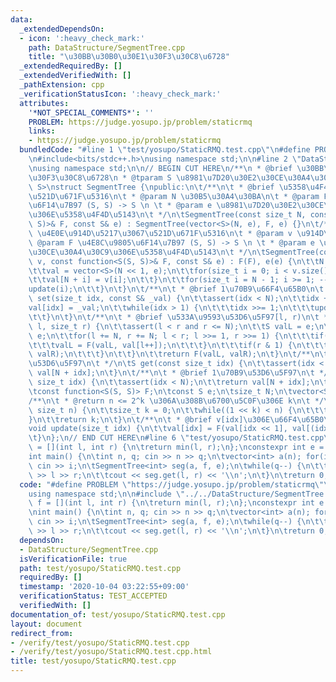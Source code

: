 ```yaml
---
data:
  _extendedDependsOn:
  - icon: ':heavy_check_mark:'
    path: DataStructure/SegmentTree.cpp
    title: "\u30BB\u30B0\u30E1\u30F3\u30C8\u6728"
  _extendedRequiredBy: []
  _extendedVerifiedWith: []
  _pathExtension: cpp
  _verificationStatusIcon: ':heavy_check_mark:'
  attributes:
    '*NOT_SPECIAL_COMMENTS*': ''
    PROBLEM: https://judge.yosupo.jp/problem/staticrmq
    links:
    - https://judge.yosupo.jp/problem/staticrmq
  bundledCode: "#line 1 \"test/yosupo/StaticRMQ.test.cpp\"\n#define PROBLEM \"https://judge.yosupo.jp/problem/staticrmq\"\
    \n#include<bits/stdc++.h>\nusing namespace std;\n\n#line 2 \"DataStructure/SegmentTree.cpp\"\
    \nusing namespace std;\n\n// BEGIN CUT HERE\n/**\n * @brief \u30BB\u30B0\u30E1\
    \u30F3\u30C8\u6728\n * @tparam S \u8981\u7D20\u30E2\u30CE\u30A4\u30C9\n */\ntemplate<class\
    \ S>\nstruct SegmentTree {\npublic:\n\t/**\n\t * @brief \u5358\u4F4D\u5143\u3067\
    \u521D\u671F\u5316\n\t * @param N \u30B5\u30A4\u30BA\n\t * @param F \u4E8C\u9805\
    \u6F14\u7B97 (S, S) -> S \n \t * @param e \u8981\u7D20\u30E2\u30CE\u30A4\u30C9\
    \u306E\u5358\u4F4D\u5143\n\t */\n\tSegmentTree(const size_t N, const function<S(S,\
    \ S)>& F, const S& e) : SegmentTree(vector<S>(N, e), F, e) {}\n\t/**\n\t * @brief\
    \ \u4E0E\u914D\u5217\u3067\u521D\u671F\u5316\n\t * @param v \u914D\u5217\n\t *\
    \ @param F \u4E8C\u9805\u6F14\u7B97 (S, S) -> S \n \t * @param e \u8981\u7D20\u30E2\
    \u30CE\u30A4\u30C9\u306E\u5358\u4F4D\u5143\n\t */\n\tSegmentTree(const vector<S>&\
    \ v, const function<S(S, S)>& F, const S& e) : F(F), e(e) {\n\t\tN = 1 << pow2(v.size());\n\
    \t\tval = vector<S>(N << 1, e);\n\t\tfor(size_t i = 0; i < v.size(); ++i) {\n\t\
    \t\tval[N + i] = v[i];\n\t\t}\n\t\tfor(size_t i = N - 1; i >= 1; --i) {\n\t\t\t\
    update(i);\n\t\t}\n\t}\n\t/**\n\t * @brief 1\u70B9\u66F4\u65B0\n\t */\n\tvoid\
    \ set(size_t idx, const S& _val) {\n\t\tassert(idx < N);\n\t\tidx += N;\n\t\t\
    val[idx] = _val;\n\t\twhile(idx > 1) {\n\t\t\tidx >>= 1;\n\t\t\tupdate(idx);\n\
    \t\t}\n\t}\n\t/**\n\t * @brief \u533A\u9593\u53D6\u5F97[l, r)\n\t */\n\tS get(size_t\
    \ l, size_t r) {\n\t\tassert(l < r and r <= N);\n\t\tS valL = e;\n\t\tS valR =\
    \ e;\n\t\tfor(l += N, r += N; l < r; l >>= 1, r >>= 1) {\n\t\t\tif(l & 1) {\n\t\
    \t\t\tvalL = F(valL, val[l++]);\n\t\t\t}\n\t\t\tif(r & 1) {\n\t\t\t\tvalR = F(val[--r],\
    \ valR);\n\t\t\t}\n\t\t}\n\t\treturn F(valL, valR);\n\t}\n\t/**\n\t * @brief 1\u70B9\
    \u53D6\u5F97\n\t */\n\tS get(const size_t idx) {\n\t\tassert(idx < N);\n\t\treturn\
    \ val[N + idx];\n\t}\n\t/**\n\t * @brief 1\u70B9\u53D6\u5F97\n\t */\n\tS operator[](const\
    \ size_t idx) {\n\t\tassert(idx < N);\n\t\treturn val[N + idx];\n\t}\nprivate:\n\
    \tconst function<S(S, S)> F;\n\tconst S e;\n\tsize_t N;\n\tvector<S> val;\n\t\
    /**\n\t * @return n <= 2^k \u306A\u308B\u6700\u5C0F\u306E k\n\t */\n\tsize_t pow2(const\
    \ size_t n) {\n\t\tsize_t k = 0;\n\t\twhile((1 << k) < n) {\n\t\t\t++k;\n\t\t\
    }\n\t\treturn k;\n\t}\n\t/**\n\t * @brief v[idx]\u306E\u66F4\u65B0\n\t */\n\t\
    void update(size_t idx) {\n\t\tval[idx] = F(val[idx << 1], val[(idx << 1) | 1]);\n\
    \t}\n};\n// END CUT HERE\n#line 6 \"test/yosupo/StaticRMQ.test.cpp\"\n\nauto f\
    \ = [](int l, int r) {\n\treturn min(l, r);\n};\nconstexpr int e = 1e9 + 7;\n\n\
    int main() {\n\tint n, q; cin >> n >> q;\n\tvector<int> a(n); for(int& i : a)\
    \ cin >> i;\n\tSegmentTree<int> seg(a, f, e);\n\twhile(q--) {\n\t\tint l, r; cin\
    \ >> l >> r;\n\t\tcout << seg.get(l, r) << '\\n';\n\t}\n\treturn 0;\n}\n"
  code: "#define PROBLEM \"https://judge.yosupo.jp/problem/staticrmq\"\n#include<bits/stdc++.h>\n\
    using namespace std;\n\n#include \"../../DataStructure/SegmentTree.cpp\"\n\nauto\
    \ f = [](int l, int r) {\n\treturn min(l, r);\n};\nconstexpr int e = 1e9 + 7;\n\
    \nint main() {\n\tint n, q; cin >> n >> q;\n\tvector<int> a(n); for(int& i : a)\
    \ cin >> i;\n\tSegmentTree<int> seg(a, f, e);\n\twhile(q--) {\n\t\tint l, r; cin\
    \ >> l >> r;\n\t\tcout << seg.get(l, r) << '\\n';\n\t}\n\treturn 0;\n}\n"
  dependsOn:
  - DataStructure/SegmentTree.cpp
  isVerificationFile: true
  path: test/yosupo/StaticRMQ.test.cpp
  requiredBy: []
  timestamp: '2020-10-04 03:22:55+09:00'
  verificationStatus: TEST_ACCEPTED
  verifiedWith: []
documentation_of: test/yosupo/StaticRMQ.test.cpp
layout: document
redirect_from:
- /verify/test/yosupo/StaticRMQ.test.cpp
- /verify/test/yosupo/StaticRMQ.test.cpp.html
title: test/yosupo/StaticRMQ.test.cpp
---
```

